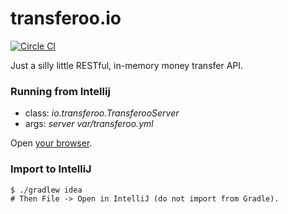 transferoo.io
=============

[![Circle CI](https://circleci.com/gh/jkozlowski/transferoo.svg?style=svg)](https://circleci.com/gh/jkozlowski/transferoo)

Just a silly little RESTful, in-memory money transfer API.

### Running from Intellij

* class: *io.transferoo.TransferooServer*
* args: *server var/transferoo.yml*

Open [your browser](https://localhost:8443/api/account/d3c02886-2c36-450c-86cf-e199b3ecd9c2).

### Import to IntelliJ

```
$ ./gradlew idea
# Then File -> Open in IntelliJ (do not import from Gradle).
```
